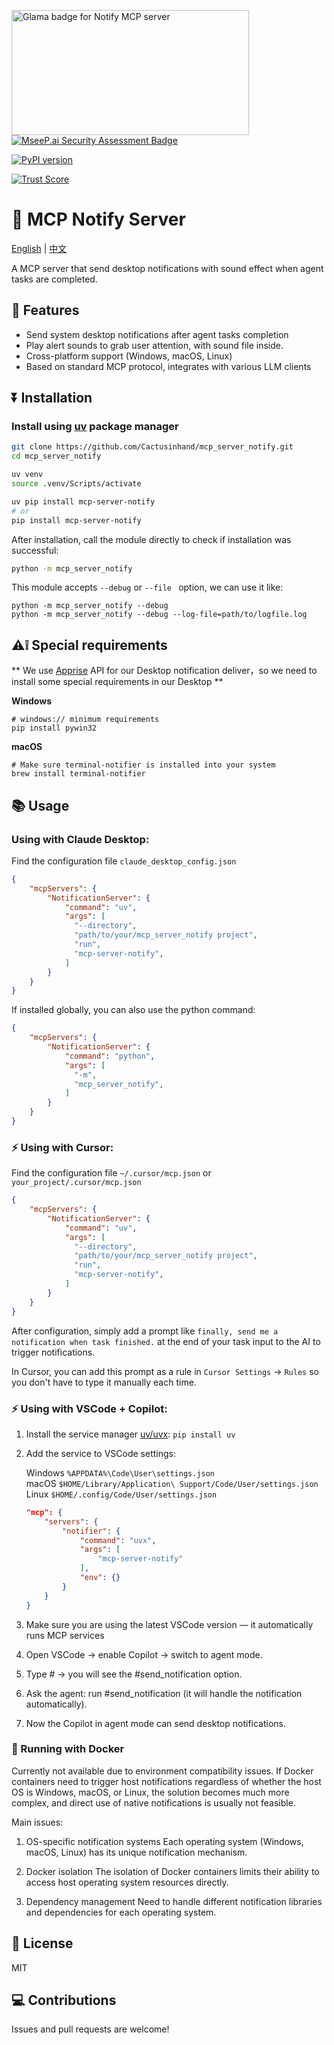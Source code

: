 <a href="https://glama.ai/mcp/servers/@Cactusinhand/mcp_server_notify"> <img width="380" height="200" src="https://glama.ai/mcp/servers/@Cactusinhand/mcp_server_notify/badge" alt="Glama badge for Notify MCP server" /> </a> [![MseeP.ai Security Assessment Badge](https://mseep.net/pr/cactusinhand-mcp-server-notify-badge.png)](https://mseep.ai/app/cactusinhand-mcp-server-notify) 

[![PyPI version](https://badge.fury.io/py/mcp-server-notify.svg)](https://badge.fury.io/py/mcp-server-notify)

[![Trust Score](https://archestra.ai/mcp-catalog/api/badge/quality/Cactusinhand/mcp_server_notify)](https://archestra.ai/mcp-catalog/Cactusinhand__mcp_server_notify)


# 📢 MCP Notify Server



[English](README.md) | [中文](README.zh.md)

A MCP server that send desktop notifications with sound effect when agent tasks are completed.

## 🥩 Features

- Send system desktop notifications after agent tasks completion
- Play alert sounds to grab user attention, with sound file inside.
- Cross-platform support (Windows, macOS, Linux)
- Based on standard MCP protocol, integrates with various LLM clients

## ⏬ Installation

### Install using [uv](https://docs.astral.sh/uv/) package manager

```bash
git clone https://github.com/Cactusinhand/mcp_server_notify.git
cd mcp_server_notify

uv venv
source .venv/Scripts/activate

uv pip install mcp-server-notify
# or
pip install mcp-server-notify
```

After installation, call the module directly to check if installation was successful:
```bash
python -m mcp_server_notify
```
This module accepts ` --debug ` or `--file ` option, we can use it like:
```shell
python -m mcp_server_notify --debug
python -m mcp_server_notify --debug --log-file=path/to/logfile.log
```

## ⚠️❕ Special requirements

** We use [Apprise](https://github.com/caronc/apprise) API for our Desktop notification deliver，so we need to install some special requirements in our Desktop **

**Windows**
```shell
# windows:// minimum requirements
pip install pywin32
```

**macOS**
```shell
# Make sure terminal-notifier is installed into your system
brew install terminal-notifier
```

## 📚 Usage

### Using with Claude Desktop:

Find the configuration file `claude_desktop_config.json`
```json
{
    "mcpServers": {
        "NotificationServer": {
            "command": "uv",
            "args": [
              "--directory",
              "path/to/your/mcp_server_notify project",
              "run",
              "mcp-server-notify",
            ]
        }
    }
}
```

If installed globally, you can also use the python command:
```json
{
    "mcpServers": {
        "NotificationServer": {
            "command": "python",
            "args": [
              "-m",
              "mcp_server_notify",
            ]
        }
    }
}
```

### ⚡️ Using with Cursor:
Find the configuration file `~/.cursor/mcp.json` or `your_project/.cursor/mcp.json`
```json
{
    "mcpServers": {
        "NotificationServer": {
            "command": "uv",
            "args": [
              "--directory",
              "path/to/your/mcp_server_notify project",
              "run",
              "mcp-server-notify",
            ]
        }
    }
}
```

After configuration, simply add a prompt like `finally, send me a notification when task finished.` at the end of your task input to the AI to trigger notifications.

In Cursor, you can add this prompt as a rule in `Cursor Settings` -> `Rules` so you don't have to type it manually each time.

### ⚡️ Using with VSCode + Copilot:
1.	Install the service manager [uv/uvx](https://docs.astral.sh/uv/):
`pip install uv`
2.	 Add the service to VSCode settings:

     Windows `%APPDATA%\Code\User\settings.json`  
macOS `$HOME/Library/Application\ Support/Code/User/settings.json`  
Linux `$HOME/.config/Code/User/settings.json`  

	 ```json
	 "mcp": {
         "servers": {
             "notifier": {
                 "command": "uvx",
                 "args": [
                     "mcp-server-notify"
                 ],
                 "env": {}
             }
         }
	 }
	 ```
3.	Make sure you are using the latest VSCode version — it automatically runs MCP services
4.	Open VSCode → enable Copilot → switch to agent mode.
5.	Type # → you will see the #send_notification option.
6.	Ask the agent: run #send_notification (it will handle the notification automatically).
7.	Now the Copilot in agent mode can send desktop notifications.



### 🐳 Running with Docker

Currently not available due to environment compatibility issues.
If Docker containers need to trigger host notifications regardless of whether the host OS is Windows, macOS, or Linux, the solution becomes much more complex, and direct use of native notifications is usually not feasible.

Main issues:
1. OS-specific notification systems
Each operating system (Windows, macOS, Linux) has its unique notification mechanism.

2. Docker isolation
The isolation of Docker containers limits their ability to access host operating system resources directly.

3. Dependency management
Need to handle different notification libraries and dependencies for each operating system.

## 🧾 License

MIT

## 💻 Contributions

Issues and pull requests are welcome!
